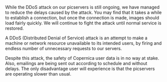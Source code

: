 While the DDoS attack on our picservers is still ongoing, we have
managed to reduce the delays caused by the attack. You may find that it
takes a while to establish a connection, but once the connection is
made, images should load fairly quickly. We will continue to fight the
attack until normal service is restored.

A DDoS (Distributed Denial of Service) attack is an attempt to make a
machine or network resource unavailable to its intended users, by firing
and endless number of unnecessary requests to our servers.

Despite this attack, the safety of Copernica user data is in no way at
stake. Also, emailings are being sent out according to schedule and
without delays. The only disadvantage user will experience is that the
picservers are operating slower than usual.

